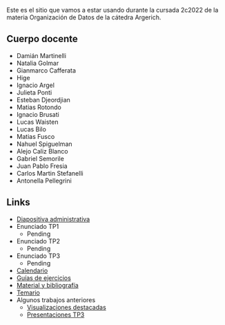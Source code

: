 Este es el sitio que vamos a estar usando durante la cursada 2c2022 de la materia Organización de Datos de la cátedra Argerich.

## Cuerpo docente

* Damián Martinelli
* Natalia Golmar
* Gianmarco Cafferata
* Hige
* Ignacio Argel
* Julieta Ponti
* Esteban Djeordjian
* Matias Rotondo
* Ignacio Brusati
* Lucas Waisten
* Lucas Bilo
* Matias Fusco
* Nahuel Spiguelman
* Alejo Caliz Blanco
* Gabriel Semorile
* Juan Pablo Fresia
* Carlos Martin Stefanelli
* Antonella Pellegrini

## Links

* [Diapositiva administrativa](https://docs.google.com/presentation/d/1prAyHAnFvvRAhCbUXxctB1uHa48u3uQkwsOwya3T71o/edit#slide=id.g71523c761a_2_309)
* Enunciado TP1
  * Pending
* Enunciado TP2
  * Pending
* Enunciado TP3
  * Pending
* [Calendario](calendario_2023_1c.md)
* [Guías de ejercicios](/guias)
* [Material y bibliografía](materiales.md)
* [Temario](temario.md)
* Algunos trabajos anteriores
  * [Visualizaciones destacadas](visualizaciones.md)
  * [Presentaciones TP3](tps4.md)
